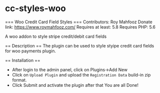 # cc-styles-woo

=== Woo Credit Card Field Styles ===
Contributors: Roy Mahfooz
Donate link: https://www.roymahfooz.com/
Requires at least: 5.8
Requires PHP: 5.6

A woo addon to style stripe credit/debit card fields


== Description ==
The plugin can be used to style styipe credit card fields for woo payments plugin.

== Installation ==
- After login to the admin panel, click on Plugins->Add New
- Click on `Upload Plugin` and upload the `Registration Data` build-in zip format.
- Click Submit and activate the plugin after that
You are all Done!